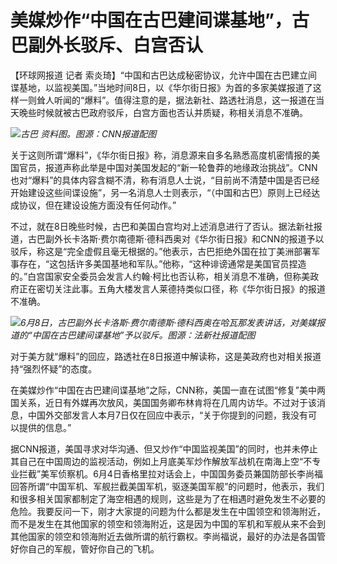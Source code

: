 

# 美媒炒作“中国在古巴建间谍基地”，古巴副外长驳斥、白宫否认

【环球网报道 记者
索炎琦】“中国和古巴达成秘密协议，允许中国在古巴建立间谍基地，以监视美国。”当地时间8日，以《华尔街日报》为首的多家美媒报道了这样一则耸人听闻的“爆料”。值得注意的是，据法新社、路透社消息，这一报道在当天晚些时候就被古巴政府驳斥，白宫方面也否认并质疑，称相关消息不准确。

![](https://inews.gtimg.com/om_bt/O9Y8tvbXwhxsqebXAq6W73Kydyo4Ji6jcfkA2_-2C92dwAA/1000)_古巴
资料图。图源：CNN报道配图_

关于这则所谓“爆料”，《华尔街日报》称，消息源来自多名熟悉高度机密情报的美国官员，报道声称此举是中国对美国发起的“新一轮鲁莽的地缘政治挑战”。CNN也对“爆料”的具体内容含糊不清，称有消息人士说，“目前尚不清楚中国是否已经开始建设这些间谍设施”，另一名消息人士则表示，“（中国和古巴）原则上已经达成协议，但在建设设施方面没有任何动作。”

不过，就在8日晚些时候，古巴和美国白宫均对上述消息进行了否认。据法新社报道，古巴副外长卡洛斯·费尔南德斯·德科西奥对《华尔街日报》和CNN的报道予以驳斥，称这是“完全虚假且毫无根据的。”他表示，古巴拒绝外国在拉丁美洲部署军事存在，“这包括许多美国基地和军队。”他称，“这种诽谤通常是美国官员捏造的。”白宫国家安全委员会发言人约翰·柯比也否认称，相关消息不准确，但称美政府正在密切关注此事。五角大楼发言人莱德持类似口径，称《华尔街日报》的报道不准确。

![](https://inews.gtimg.com/om_bt/Osw75fP5BL-3MeKLbEiKJ8--qFIhB7wv74jEFQdeZnPDMAA/1000)_6月8日，古巴副外长卡洛斯·费尔南德斯·德科西奥在哈瓦那发表讲话，对美媒报道的“中国在古巴建间谍基地”予以驳斥。图源：法新社报道配图_

对于美方就“爆料”的回应，路透社在8日报道中解读称，这是美政府也对相关报道持“强烈怀疑”的态度。

在美媒炒作“中国在古巴建间谍基地”之际，CNN称，美国一直在试图“修复”美中两国关系，近日有外媒再次放风，美国国务卿布林肯将在几周内访华。不过对于该消息，中国外交部发言人本月7日仅在回应中表示，“关于你提到的问题，我没有可以提供的信息。”

据CNN报道，美国寻求对华沟通、但又炒作“中国监视美国”的同时，也并未停止其自己在中国周边的监视活动，例如上月底美军炒作解放军战机在南海上空“不专业拦截”美军侦察机。6月4日香格里拉对话会上，中国国务委员兼国防部长李尚福回答所谓“中国军机、军舰拦截美国军机，驱逐美国军舰”的问题时，他表示，我们和很多相关国家都制定了海空相遇的规则，这些是为了在相遇时避免发生不必要的危险。我要反问一下，刚才大家提的问题为什么都是发生在中国领空和领海附近，而不是发生在其他国家的领空和领海附近，这是因为中国的军机和军舰从来不会到其他国家的领空和领海附近去做所谓的航行霸权。李尚福说，最好的办法是各国管好你自己的军舰，管好你自己的飞机。

